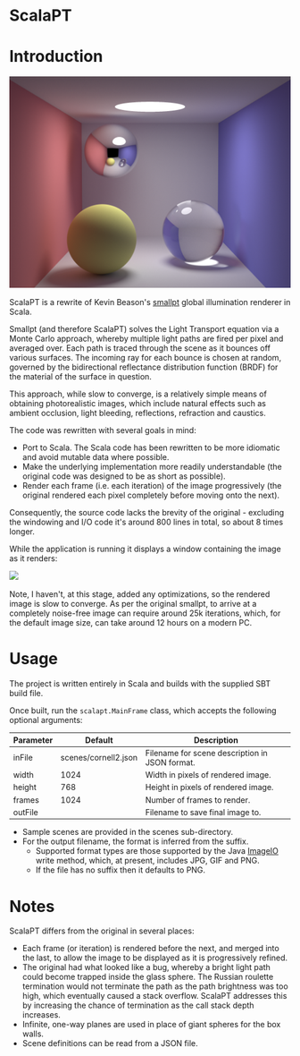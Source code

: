 ScalaPT
============

# Introduction

![Screenshot](https://github.com/jon-hanson/ScalaPT/blob/master/examples/cornell2.png)

ScalaPT is a rewrite of Kevin Beason's [smallpt](http://www.kevinbeason.com/smallpt/) global illumination renderer in Scala.

Smallpt (and therefore ScalaPT) solves the Light Transport equation via a Monte Carlo approach, whereby multiple light paths are fired per pixel and averaged over. Each path is traced through the scene as it bounces off various surfaces. The incoming ray for each bounce is chosen at random, governed by the bidirectional reflectance distribution function (BRDF) for the material of the surface in question.

This approach, while slow to converge, is a relatively simple means of obtaining photorealistic images, which include natural effects such as ambient occlusion, light bleeding, reflections, refraction and caustics.

The code was rewritten with several goals in mind:

* Port to Scala. The Scala code has been rewritten to be more idiomatic and avoid mutable data where possible.
* Make the underlying implementation more readily understandable (the original code was designed to be as short as possible).
* Render each frame (i.e. each iteration) of the image progressively (the original rendered each pixel completely before moving onto the next).

Consequently, the source code lacks the brevity of the original - excluding the windowing and I/O code it's around 800 lines in total, so about 8 times longer.

While the application is running it displays a window containing the image as it renders:

<img src="https://github.com/jon-hanson/ScalaPT/blob/master/examples/screenshot.png" width="256">

Note, I haven't, at this stage, added any optimizations, so the rendered image is slow to converge. As per the original smallpt, to arrive at a completely noise-free image can require around 25k iterations, which, for the default image size, can take around 12 hours on a modern PC.

# Usage

The project is written entirely in Scala and builds with the supplied SBT build file.

Once built, run the `scalapt.MainFrame` class, which accepts the following optional arguments:

Parameter | Default | Description
----|----|----
inFile | scenes/cornell2.json | Filename for scene description in JSON format.
width | 1024 | Width in pixels of rendered image.
height | 768 | Height in pixels of rendered image.
frames | 1024 | Number of frames to render.
outFile | | Filename to save final image to.

* Sample scenes are provided in the scenes sub-directory.
* For the output filename, the format is inferred from the suffix.
  * Supported format types are those supported by the Java [ImageIO](https://docs.oracle.com/javase/8/docs/api/javax/imageio/ImageIO.html) write method,
which, at present, includes JPG, GIF and PNG.
  * If the file has no suffix then it defaults to PNG.

# Notes

ScalaPT differs from the original in several places:

* Each frame (or iteration) is rendered before the next, and merged into the last, to allow the image to be displayed as it is progressively refined.
* The original had what looked like a bug, whereby a bright light path could become trapped inside the glass sphere. The Russian roulette termination would not terminate the path as the path brightness was too high, which eventually caused a stack overflow. ScalaPT addresses this by increasing the chance of termination as the call stack depth increases.
* Infinite, one-way planes are used in place of giant spheres for the box walls.
* Scene definitions can be read from a JSON file.
